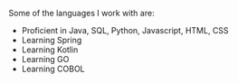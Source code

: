 Some of the languages I work with are:
* Proficient in Java, SQL, Python, Javascript, HTML, CSS
* Learning Spring
* Learning Kotlin
* Learning GO
* Learning COBOL
